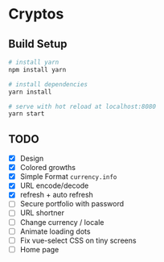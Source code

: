 # Cryptos

## Build Setup

``` bash
# install yarn
npm install yarn

# install dependencies
yarn install

# serve with hot reload at localhost:8080
yarn start
```

## TODO

- [x] Design
- [x] Colored growths
- [x] Simple Format `currency.info`
- [x] URL encode/decode
- [x] refresh + auto refresh
- [ ] Secure portfolio with password
- [ ] URL shortner
- [ ] Change currency / locale
- [ ] Animate loading dots
- [ ] Fix vue-select CSS on tiny screens
- [ ] Home page
